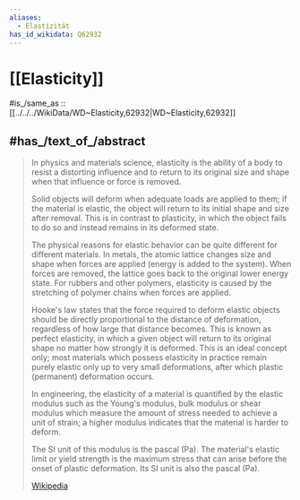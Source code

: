 ```yaml
---
aliases:
  - Elastizität
has_id_wikidata: Q62932
---
```


# [[Elasticity]] 

#is_/same_as :: [[../../../WikiData/WD~Elasticity,62932|WD~Elasticity,62932]] 

## #has_/text_of_/abstract 

> In physics and materials science, elasticity is the ability of a body to resist a distorting influence 
> and to return to its original size and shape when that influence or force is removed. 
> 
> Solid objects will deform when adequate loads are applied to them; 
> if the material is elastic, the object will return to its initial shape and size after removal. 
> This is in contrast to plasticity, in which the object fails to do so and instead remains in its deformed state.
>
> The physical reasons for elastic behavior can be quite different for different materials. 
> In metals, the atomic lattice changes size and shape when forces are applied (energy is added to the system). 
> When forces are removed, the lattice goes back to the original lower energy state. 
> For rubbers and other polymers, elasticity is caused by the stretching of polymer chains when forces are applied.
>
> Hooke's law states that the force required to deform elastic objects 
> should be directly proportional to the distance of deformation, regardless of how large that distance becomes. 
> This is known as perfect elasticity, in which a given object will return to its original shape 
> no matter how strongly it is deformed. 
> This is an ideal concept only; most materials which possess elasticity in practice 
> remain purely elastic only up to very small deformations, after which plastic (permanent) deformation occurs.
>
> In engineering, the elasticity of a material is quantified by the elastic modulus 
> such as the Young's modulus, bulk modulus or shear modulus 
> which measure the amount of stress needed to achieve a unit of strain; 
> a higher modulus indicates that the material is harder to deform. 
> 
> The SI unit of this modulus is the pascal (Pa). 
> The material's elastic limit or yield strength is the maximum stress that can arise 
> before the onset of plastic deformation. Its SI unit is also the pascal (Pa).
>
> [Wikipedia](https://en.wikipedia.org/wiki/Elasticity%20(physics)) 

